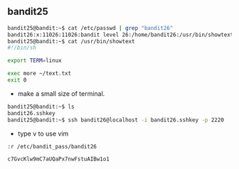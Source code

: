 ## bandit25

```bash
bandit25@bandit:~$ cat /etc/passwd | grep "bandit26"
bandit26:x:11026:11026:bandit level 26:/home/bandit26:/usr/bin/showtext
bandit25@bandit:~$ cat /usr/bin/showtext
#!/bin/sh

export TERM=linux

exec more ~/text.txt
exit 0
```

- make a small size of terminal.
```bash
bandit25@bandit:~$ ls
bandit26.sshkey
bandit25@bandit:~$ ssh bandit26@localhost -i bandit26.sshkey -p 2220
```

- type v to use vim
```bash
:r /etc/bandit_pass/bandit26

c7GvcKlw9mC7aUQaPx7nwFstuAIBw1o1
```

